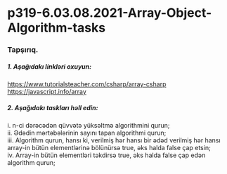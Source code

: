 # p319-6.03.08.2021-Array-Object-Algorithm-tasks



### Tapşırıq.



##### 1. Aşağıdakı linkləri oxuyun:
https://www.tutorialsteacher.com/csharp/array-csharp<br />
https://javascript.info/array



##### 2. Aşağıdakı taskları həll edin:
i. n-ci dərəcədən qüvvətə yüksəltmə algorithmini qurun;<br />
ii. Ədədin mərtəbələrinin sayını tapan algorithmi qurun;<br />
iii. Algorithm qurun, hansı ki, verilmiş hər hansı bir ədəd verilmiş hər hansı array-in bütün elementlərinə bölünürsə true, əks halda false çap etsin;<br />
iv. Array-in bütün elementləri təkdirsə true, əks halda false çap edən algorithm qurun;<br />
